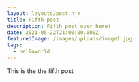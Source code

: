 ```yaml
---
layout: layouts/post.njk
title: Fifth post
description: Fifth post over here!
date: 2021-05-22T21:00:00.000Z
featuredImage: /images/uploads/image1.jpg
tags:
  - helloworld
---
```

This is the the fifth post